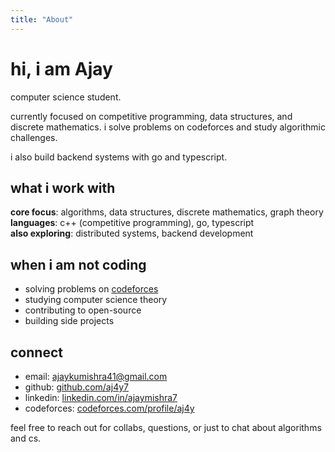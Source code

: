 ```yaml
---
title: "About"
---
```


# hi, i am Ajay

computer science student.

currently focused on competitive programming, data structures, and discrete mathematics. i solve problems on codeforces and study algorithmic challenges.

i also build backend systems with go and typescript.

## what i work with

**core focus**: algorithms, data structures, discrete mathematics, graph theory  
**languages**: c++ (competitive programming), go, typescript  
**also exploring**: distributed systems, backend development

## when i am not coding

- solving problems on [codeforces](https://codeforces.com/profile/aj4y)
- studying computer science theory
- contributing to open-source
- building side projects

## connect

- email: [ajaykumishra41@gmail.com](mailto:ajaykumishra41@gmail.com)
- github: [github.com/aj4y7](https://github.com/aj4y7)
- linkedin: [linkedin.com/in/ajaymishra7](https://linkedin.com/in/ajaymishra7)
- codeforces: [codeforces.com/profile/aj4y](https://codeforces.com/profile/aj4y)

feel free to reach out for collabs, questions, or just to chat about algorithms and cs.
